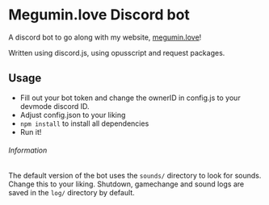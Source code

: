 # Megumin.love Discord bot
A discord bot to go along with my website, [megumin.love](https://megumin.love)!

Written using discord.js, using opusscript and request packages.

## Usage
- Fill out your bot token and change the ownerID in config.js to your devmode discord ID.
- Adjust config.json to your liking
- ``npm install`` to install all dependencies
- Run it!

###### Information
The default version of the bot uses the ``sounds/`` directory to look for sounds.
Change this to your liking.
Shutdown, gamechange and sound logs are saved in the ``log/`` directory by default.
